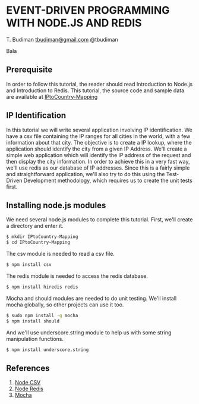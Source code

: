 EVENT-DRIVEN PROGRAMMING WITH NODE.JS AND REDIS
===============================================
T. Budiman 
tbudiman@gmail.com
@tbudiman

Bala

Prerequisite
------------

In order to follow this tutorial, the reader should read Introduction to Node.js and Introduction to Redis.
This tutorial, the source code and sample data are available at [IPtoCountry-Mapping] 

IP Identification
-----------------

In this tutorial we will write several application involving IP identification. We have a csv file containing the IP ranges for all cities in the world, with a few information about that city. The objective is to create a IP lookup, where the application should identify the city from a given IP Address. We'll create a simple web application which will identify the IP address of the request and then display the city information. In order to achieve this in a very fast way, we'll use redis as our database of IP addresses. Since this is a fairly simple and straightforward application, we'll also try to do this using the Test-Driven Development methodology, which requires us to create the unit tests first.


Installing node.js modules
--------------------------

We need several node.js modules to complete this tutorial. First, we'll create
a directory and enter it.

```sh
$ mkdir IPtoCountry-Mapping
$ cd IPtoCountry-Mapping
```

The csv module is needed to read a csv file.

```sh
$ npm install csv
```

The redis module is needed to access the redis database.
```sh
$ npm install hiredis redis
```

Mocha and should modules are needed to do unit testing. We'll install mocha globally, so other projects can use it too.

```sh
$ sudo npm install -g mocha
$ npm install should
```

And we'll use underscore.string module to help us with some string manipulation functions.

```sh
$ npm install underscore.string
```


References
----------
 1. [Node CSV]
 2. [Node Redis]
 3. [Mocha]

  [IPtoCountry-Mapping]: https://github.com/bb245/IPtoCountry-Mapping
  [Node CSV]: http://www.adaltas.com/projects/node-csv/
  [Node Redis]: https://github.com/mranney/node_redis
  [mocha]: http://visionmedia.github.io/mocha/
